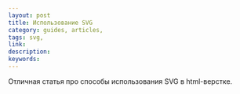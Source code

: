```yaml
---
layout: post
title: Использование SVG
category: guides, articles, 
tags: svg, 
link: 
description: 
keywords: 
---
```


<p>Отличная статья про способы использования SVG в html-верстке.</p>
